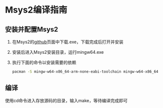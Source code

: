 # Msys2编译指南

## 安装并配置Msys2

1. 在Msys2的[github](https://github.com/msys2/msys2-installer/releases)页面中下载.exe，下载完成后打开并安装

2. 安装后进入Msys2安装目录，运行mingw64.exe

3. 执行下面的命令以安装需要的依赖

   ```bash
   pacman -S mingw-w64-x86_64-arm-none-eabi-toolchain mingw-w64-x86_64-toolchain mingw-w64-x86_64-libpng mingw-w64-x86_64-python make
   ```

## 编译

使用cd命令进入存放源码的目录，输入make，等待编译完成即可